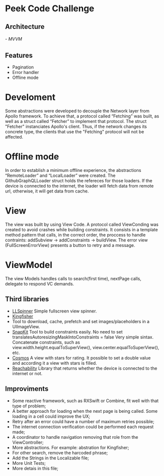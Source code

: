 # Peek Code Challenge
## Architecture
###### - MVVM

## Features
- Pagination
- Error handler
- Offline mode

# Develoment

Some abstractions were developed to decouple the Network layer from Apollo framework. To achieve that, a protocol called “Fetching” was built, as well as a struct called “Fetcher” to implement that protocol. The struct "Fetcher" instanciates Apollo's client. Thus, if the network changes its concrete type, the clients that use the "Fetching" protocol will not be affected.

# Offline mode
In order to establish a minimum offline experience, the abstractions “RemoteLoader” and “LocalLoader” were created. The GithubGraphQLLoader struct holds the refereces for those loaders. If the device is connected to the internet, the loader will fetch data from remote url, otherwise, it will get data from cache.

# View
The view was built by using View Code. A protocol called ViewConding was created to avoid crashes while building constraints. It consists in a template method pattern that calls, in the correct order, the proccess to handle contraints: addSubview -> addConstraints -> buildView.
The error view (FullScreenErrorView) presents a button to retry and a message.

# ViewModel
The view Models handles calls to search(first time), nextPage calls, delegate to respond VC demands.

## Third libraries
-  [LLSpinner](https://github.com/alephao/LLSpinner) 
Simple fullscreen view spinner.
- [Kingfisher](https://github.com/onevcat/Kingfisher) 
- Tool to download, cache, prefetch and set images/placeholders in a UIImageView.
- [SnapKit](https://github.com/SnapKit/SnapKit)
Tool to build constraints easily.
No need to set translatesAutoresizingMaskIntoConstraints = false
Very simple sintax. Concatenate constraints, such as view.width.height.equalToSuperView(), view.center.equalToSuperView(), etc.
- [Cosmos](https://github.com/evgenyneu/Cosmos)
A view with stars for rating. It possible to set a double value and according it a view with stars is filled.
- [Reachability](https://github.com/ashleymills/Reachability.swift)
Library that returns whether the device is connected to the internet or not.

## Improviments
- Some reactive framework, such as RXSwift or Combine, fit well with that type of problem;
- A better approach for loading when the next page is being called. Some loading in a cell could improve the UX;
- Retry after an error could have a number of maximum retries possible;
- The internet connection verification could be performed each request made;
- A coordinator to handle navigation removing that role from the ViewController;
- More abstractions. For example: abstration for Kingfisher;
- For other search, remove the harcoded phrase;
- Add the Strings in the Localizable file;
- More Unit Tests;
- More detais in this file;

